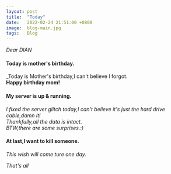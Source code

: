 ```yaml
---
layout: post
title:  "Today"
date:   2022-02-24 21:51:00 +0800
image:  blog-main.jpg
tags:   Blog
---
```


*Dear DIAN*  

#### Today is mother's birthday.  

_Today is Mother's birthday,I can't believe I forgot.  
**Happy birthday mom!**  

#### My server is up & running.  

_I fixed the server glitch today,I can't believe it's just the hard drive cable,damn it!_  
_Thankfully,all the data is intact._  
_BTW,there are some surprises.:)_  

#### At last,I want to kill someone.  
_This wish will come ture one day._  

_That's all_  

